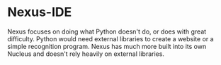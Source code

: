 # Nexus-IDE
Nexus focuses on doing what Python doesn't do, or does with great difficulty.
Python would need external libraries to create a website or a simple recognition program.
Nexus has much more built into its own Nucleus and doesn't rely heavily on external libraries.
